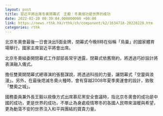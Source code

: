 ```yaml
---
layout: post
title: 習近平將出席冬奧閉幕式　王毅：冬奧成功是世界的成功
date: 2022-02-20 00:39:04.000000000 +08:00
link: https://news.rthk.hk/rthk/ch/component/k2/1634718-20220220.htm
categories: rthk
---
```


北京冬奧會最後一日會決出5面金牌，閉幕式今晚8時在俗稱「鳥巢」的國家體育場舉行，國家主席習近平將會出席。

北京冬奧組委開閉幕式工作部部長常宇透露，閉幕式依舊簡約，將透過巧妙設計將表演融入儀式。

擔任雙奧開閉幕式總導演的張藝謀說，將透過科技的力量，讓閉幕式「空靈與浪漫」。另外，在最後熄滅冬奧火種時，會有穿越2008年夏季奧運會的設計，致敬「雙奧之城」。

國務委員兼外長王毅以視像方式出席慕尼黑安全會議時，指北京冬奧會的成功是中國的成功，更是世界的成功，不單止為身處疫情寒冬的各國人民帶來溫暖與希望，更為動蕩不安的世界注入和平與團結的寶貴力量。
